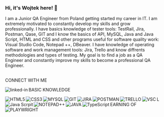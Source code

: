### Hi, it's Wojtek here! 👋
I am a Junior QA Engineer from Poland getting started my career in IT. I am extremely motivated to constantly develop my skills and grow professionally. 
I have basics knowledge of tester tools: TestRail, Jira, Postman, Qase, GIT and I know the basics of API, MySQL, Java and Java Script, HTML and CSS and other programs useful for software quality work: Visual Studio Code, Notepad ++, DBeaver. 
I have knowledge of operating software and work management tools: Jira, Trello and know diffrents methodologies and types of testing.
My goal is to find a job as a QA Engineer and constantly improve my skills to become a professional QA Engineer.

<br>CONNECT WITH ME

[<img align="left" alt="linked-in" src="https://img.shields.io/badge/linkedin-%230077B5.svg?&style=for-the-badge&logo=linkedin&logoColor=white" />](https://www.linkedin.com/in/wojciech-kasprzyk88/)

BASIC KNOWLEDGE

<img align="left" alt="HTML5" src="https://img.shields.io/badge/html5-%23E34F26.svg?style=for-the-badge&logo=html5&logoColor=white)" /><img align="left" alt="CSS3" src="https://img.shields.io/badge/CSS3-1572B6?style=for-the-badge&logo=css3&logoColor=white" /><img align="left" alt="MYSQL" src="https://img.shields.io/badge/MySQL-00000F?style=for-the-badge&logo=mysql&logoColor=white" /><img align="left" alt="GIT" src="https://img.shields.io/badge/GIT-E44C30?style=for-the-badge&logo=git&logoColor=white" /><img align="left" alt="JIRA" src="https://img.shields.io/badge/Jira-0052CC?style=for-the-badge&logo=Jira&logoColor=white" /><img align="left" alt="POSTMAN" src="https://img.shields.io/badge/Postman-FF6C37?style=for-the-badge&logo=postman&logoColor=white"/><img align="left" alt="TRELLO" src="https://img.shields.io/badge/Trello-%23026AA7.svg?style=for-the-badge&logo=Trello&logoColor=white" /><img align="left" alt="VSC" src="https://img.shields.io/badge/Visual%20Studio%20Code-0078d7.svg?style=for-the-badge&logo=visual-studio-code&logoColor=white" /><img align="left" alt="Java Scrpit" src="https://img.shields.io/badge/javascript-%23323330.svg?style=for-the-badge&logo=javascript&logoColor=%23F7DF1E" /><img align="left" alt="NOTEPAD++" src="https://img.shields.io/badge/Notepad++-90E59A.svg?style=for-the-badge&logo=notepad%2b%2b&logoColor=black" />

LEARNING OF
<img align="left" alt="JAVA" src="https://img.shields.io/badge/java-%23ED8B00.svg?style=for-the-badge&logo=openjdk&logoColor=white)" /><img align="left" alt="TypeScript" src="https://img.shields.io/badge/typescript-%23007ACC.svg?style=for-the-badge&logo=typescript&logoColor=white)" /><img align="left" alt="PLAYWRIGHT" src="https://img.shields.io/static/v1?style=for-the-badge&message=Playwright&color=2EAD33&logo=Playwright&logoColor=FFFFFF&label=)" /><br>
<br>
<!--
**Wojtuch88/Wojtuch88** is a ✨ _special_ ✨ repository because its `README.md` (this file) appears on your GitHub profile.

Here are some ideas to get you started:

- 🔭 I’m currently working on ...
- 🌱 I’m currently learning ...
- 👯 I’m looking to collaborate on ...
- 🤔 I’m looking for help with ...
- 💬 Ask me about ...
- 📫 How to reach me: ...
- 😄 Pronouns: ...
- ⚡ Fun fact: ...
-->
